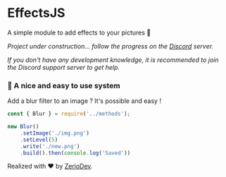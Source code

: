 # EffectsJS

A simple module to add effects to your pictures 🎨

*Project under construction... follow the progress on the [Discord](https://discord.gg/5cGSYV8ZZj) server.*

*If you don't have any development knowledge, it is recommended to join the Discord support server to get help.*

### 🎠 A nice and easy to use system

Add a blur filter to an image ? It's possible and easy !

```js
const { Blur } = require('../methods');

new Blur()
    .setImage('./img.png')
    .setLevel(5)
    .write('./new.png')
    .build().then(console.log('Saved'))
```

Realized with ❤️ by [ZerioDev](https://github.com/ZerioDev).
